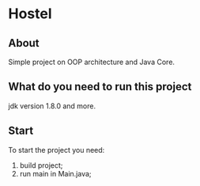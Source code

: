 # Hostel
About
---

Simple project on OOP architecture and Java Core.

What do you need to run this project
---

jdk version 1.8.0 and more.

Start
---
To start the project you need:
1. build project;
2. run main in Main.java;



